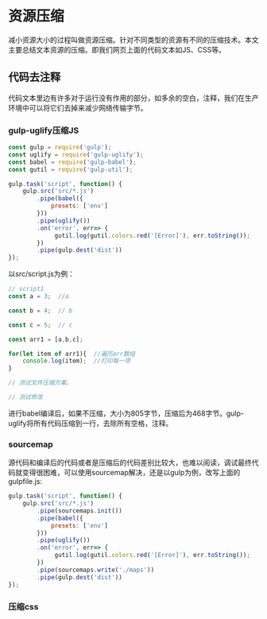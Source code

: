 # 资源压缩

减小资源大小的过程叫做资源压缩。针对不同类型的资源有不同的压缩技术。本文主要总结文本资源的压缩。即我们网页上面的代码文本如JS、CSS等。

## 代码去注释

代码文本里边有许多对于运行没有作用的部分，如多余的空白，注释，我们在生产环境中可以将它们去掉来减少网络传输字节。

### gulp-uglify压缩JS

```js
const gulp = require('gulp');
const uglify = require('gulp-uglify');
const babel = require('gulp-babel');
const gutil = require('gulp-util');

gulp.task('script', function() {
    gulp.src('src/*.js')
        .pipe(babel({
            presets: ['env']
        }))
        .pipe(uglify())
        .on('error', err=> {
             gutil.log(gutil.colors.red('[Error]'), err.toString()); 
        })
        .pipe(gulp.dest('dist'))
});
```

以src/script.js为例：

```js
// script1
const a = 3;  //a

const b = 4;  // b

const c = 5;  // c

const arr1 = [a,b,c];

for(let item of arr1){  //遍历arr数组
    console.log(item);  //打印每一项
}

// 测试文件压缩方案。

// 测试修改
```

进行babel编译后，如果不压缩，大小为805字节，压缩后为468字节。gulp-uglify将所有代码压缩到一行，去除所有空格，注释。

### sourcemap

源代码和编译后的代码或者是压缩后的代码差别比较大，也难以阅读，调试最终代码就变得很困难，可以使用sourcemap解决，还是以gulp为例，改写上面的gulpfile.js:

```js
gulp.task('script', function() {
    gulp.src('src/*.js')
        .pipe(sourcemaps.init())
        .pipe(babel({
            presets: ['env']
        }))
        .pipe(uglify())
        .on('error', err=> {
             gutil.log(gutil.colors.red('[Error]'), err.toString()); 
        })
        .pipe(sourcemaps.write('./maps'))
        .pipe(gulp.dest('dist'))
});
```

### 压缩css
